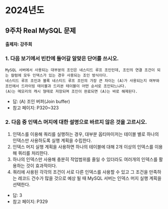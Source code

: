 # 2024년도
## 9주차 Real MySQL 문제
#### 출제자: 강주희

### 1. 다음 보기에서 빈칸에 들어갈 알맞은 단어를 쓰시오.
```
MySQL 서버에서 사용되는 대부분의 조인은 네스티드 루프 조인인데, 조인의 연결 조건이 되는 칼럼에 모두 인덱스가 있는 경우 사용되는 조인 방식이다.
네스티드 루프 조인과 블록 네스티드 루프 조인의 가장 큰 차이는 (A)가 사용되는지 여부와 조인에서 드라이빙 테이블과 드리븐 테이블이 어떤 순서로 조인되느냐다.
(A)는 메모리의 캐시 형태로 저장되며 조인이 완료되면 (A)는 바로 해제된다.
```

- 답: (A) 조인 버퍼(Join buffer)
- 참고 페이지: P320~323

### 2. 다음 중 인덱스 머지에 대한 설명으로 바르지 않은 것을 고르시오.  
1. 인덱스를 이용해 쿼리를 실행하는 경우, 대부분 옵티마이저는 테이블 별로 하나의 인덱스만 사용하도록 실행 계획을 수립한다.
2. 인덱스 머지 실행 계획을 사용하면 하나의 테이블에 대해 2개 이상의 인덱스를 이용해 쿼리를 처리한다.
3. 하나의 인덱스만 사용해 충분히 작업범위를 줄일 수 있더라도 여러개의 인덱스를 활용하는 것이 효과적이다.
4. 쿼리에 사용된 각각의 조건이 서로 다른 인덱스를 사용할 수 있고 그 조건을 만족하는 레코드 건수가 많을 것으로 예상 될 때 MySQL 서버는 인덱스 머지 실행 계획을 선택한다.

- 답: 3
- 참고 페이지: P329
